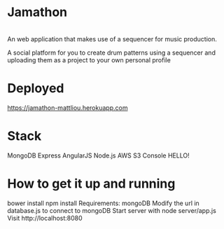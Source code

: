 # Jamathon
<br>
An web application that makes use of a sequencer for music production. 

A social platform for you to create drum patterns using a sequencer and uploading them as a project to your own personal profile

# Deployed
https://jamathon-mattliou.herokuapp.com

# Stack
MongoDB
Express
AngularJS
Node.js
AWS S3 Console
HELLO!

# How to get it up and running

bower install
npm install
Requirements: mongoDB
Modify the url in database.js to connect to mongoDB
Start server with node server/app.js
Visit http://localhost:8080
